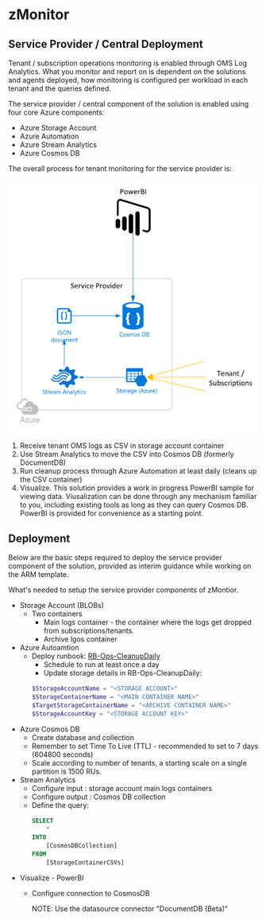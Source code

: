 # zMonitor

## Service Provider / Central Deployment

Tenant / subscription operations monitoring is enabled through OMS Log Analytics. What you monitor and report on is dependent on the solutions and agents deployed, how monitoring is configured per workload in each tenant and the queries defined.

The service provider / central component of the solution is enabled using four core Azure components:

* Azure Storage Account
* Azure Automation
* Azure Stream Analytics
* Azure Cosmos DB

The overall process for tenant monitoring for the service provider is:

![zMonitorCentral](images/zMonitorCentral.png)

1. Receive tenant OMS logs as CSV in storage account container
1. Use Stream Analytics to move the CSV into Cosmos DB (formerly DocumentDB)
1. Run cleanup process through Azure Automation at least daily (cleans up the CSV container)
1. Visualize. This solution provides a work in progress PowerBI sample for viewing data. Viusalization can be done through any mechanism familiar to you, including existing tools as long as they can query Cosmos DB. PowerBI is provided for convenience as a starting point.

## Deployment

Below are the basic steps required to deploy the service provider component of the solution, provided as interim guidance while working on the ARM template.

What's needed to setup the service provider components of zMontior.

* Storage Account (BLOBs)
  * Two containers
    * Main logs container - the container where the logs get dropped from subscriptions/tenants.
    * Archive lgos container
* Azure Autoamtion
  * Deploy runbook: [RB-Ops-CleanupDaily][1]
    * Schedule to run at least once a day
    * Update storage details in RB-Ops-CleanupDaily:
    ```PowerShell
    $StorageAccountName = "<STORAGE ACCOUNT>"
    $StorageContainerName = "<MAIN CONTAINER NAME>"
    $TargetStorageContainerName = "<ARCHIVE CONTAINER NAME>"
    $StorageAccountKey = "<STORAGE ACCOUNT KEY>"
    ```
* Azure Cosmos DB
    * Create database and collection
    * Remember to set Time To Live (TTL) - recommended to set to 7 days (604800 seconds)
    * Scale according to number of tenants, a starting scale on a single partition is 1500 RUs.
* Stream Analytics
  * Configure input : storage account main logs containers
  * Configure output : Cosmos DB collection
  * Define the query:
    ```SQL
    SELECT
        *
    INTO
        [CosmosDBCollection]
    FROM
        [StorageContainerCSVs]
    ```
* Visualize - PowerBI
  * Configure connection to CosmosDB

    NOTE: Use the datasource connector "DocumentDB (Beta)"

<!-- LINKS -->
[1]:deploy/serviceprovider/PS-Ops-CleanupDaily.ps1